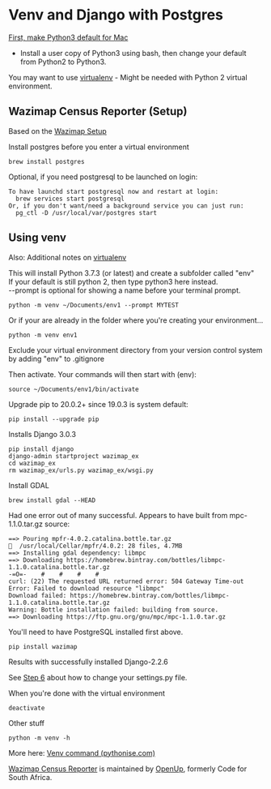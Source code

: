 
# Venv and Django with Postgres

[First, make Python3 default for Mac](virtualenv-troubleshooting.html)     
- Install a user copy of Python3 using bash, then change your default from Python2 to Python3.   


You may want to use [virtualenv](virtualenv.html) - Might be needed with Python 2 virtual environment.    

## Wazimap Census Reporter (Setup)


Based on the [Wazimap Setup](https://wazimap.readthedocs.io/en/latest/started.html)  

Install postgres before you enter a virtual environment

	brew install postgres

Optional, if you need postgresql to be launched on login:

	To have launchd start postgresql now and restart at login:
	  brew services start postgresql
	Or, if you don't want/need a background service you can just run:
	  pg_ctl -D /usr/local/var/postgres start

## Using venv

Also: Additional notes on [virtualenv]()

This will install Python 3.7.3 (or latest) and create a subfolder called "env"  
If your default is still python 2, then type python3 here instead.  
--prompt is optional for showing a name before your terminal prompt.  

	python -m venv ~/Documents/env1 --prompt MYTEST

Or if your are already in the folder where you're creating your environment...

	python -m venv env1

Exclude your virtual environment directory from your version control system by adding "env" to .gitignore

Then activate. Your commands will then start with (env):

	source ~/Documents/env1/bin/activate

Upgrade pip to 20.0.2+ since 19.0.3 is system default:

	pip install --upgrade pip

Installs Django 3.0.3

	pip install django
	django-admin startproject wazimap_ex
	cd wazimap_ex
	rm wazimap_ex/urls.py wazimap_ex/wsgi.py

Install GDAL

	brew install gdal --HEAD

Had one error out of many successful. Appears to have built from mpc-1.1.0.tar.gz source:

	==> Pouring mpfr-4.0.2.catalina.bottle.tar.gz
	🍺  /usr/local/Cellar/mpfr/4.0.2: 28 files, 4.7MB
	==> Installing gdal dependency: libmpc
	==> Downloading https://homebrew.bintray.com/bottles/libmpc-1.1.0.catalina.bottle.tar.gz
	-=O=-    #    #    #    #                                                     
	curl: (22) The requested URL returned error: 504 Gateway Time-out
	Error: Failed to download resource "libmpc"
	Download failed: https://homebrew.bintray.com/bottles/libmpc-1.1.0.catalina.bottle.tar.gz
	Warning: Bottle installation failed: building from source.
	==> Downloading https://ftp.gnu.org/gnu/mpc/mpc-1.1.0.tar.gz

You'll need to have PostgreSQL installed first above.

	pip install wazimap

Results with successfully installed Django-2.2.6

See [Step 6](https://wazimap.readthedocs.io/en/latest/started.html) about how to change your settings.py file.


When you're done with the virtual environment

	deactivate


Other stuff

	python -m venv -h

More here: [Venv command (pythonise.com)](https://pythonise.com/categories/python/python-virtual-environments-with-the-venv-command)


[Wazimap Census Reporter]( https://github.com/modelearth/wazimap) is maintained by [OpenUp](https://openup.org.za/), formerly Code for South Africa. 
